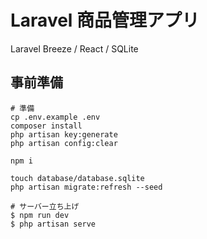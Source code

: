 # Laravel 商品管理アプリ
Laravel Breeze / React / SQLite
## 事前準備
``` shell
# 準備
cp .env.example .env
composer install
php artisan key:generate
php artisan config:clear

npm i

touch database/database.sqlite
php artisan migrate:refresh --seed

# サーバー立ち上げ
$ npm run dev
$ php artisan serve

```

